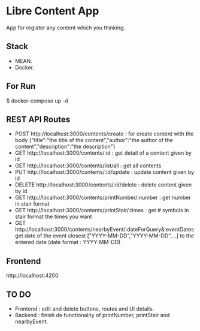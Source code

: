 # Libre Content App

App for register any content which you thinking.

## Stack

- MEAN.
- Docker.

## For Run

$ docker-compose up -d

## REST API Routes

- POST http://localhost:3000/contents/create : for create content with the body {"title":"the title of the content","author":"the author of the content","description":"the description"}
- GET http://localhost:3000/contents/:id : get detail of a content given by id
- GET http://localhost:3000/contents/list/all : get all contents
- PUT http://localhost:3000/contents/:id/update : update content given by id
- DELETE http://localhost:3000/contents/:id/delete : delete content given by id
- GET http://localhost:3000/contents/printNumber/:number : get number in stair format
- GET http://localhost:3000/contents/printStair/:times : get # symbols in stair format the times you want
- GET http://localhost:3000/contents/nearbyEvent/:dateForQuery&:eventDates get date of the event closest ["YYYY-MM-DD","YYYY-MM-DD",...] to the entered date (date format : YYYY-MM-DD)

## Frontend

http://localhost:4200

## TO DO

- Frontend : edit and delete buttons, routes and UI details.
- Backend : finish de functionality of printNumber, printStair and nearbyEvent.